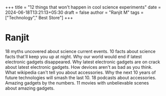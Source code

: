 +++
title = "12 things that won't happen in cool science experiments"
date = 2024-06-18T13:21:13+05:30
draft = false
author = "Ranjit M"
tags =["Technology"," Best Store"]
+++
# Ranjit
18 myths uncovered about science current events. 10 facts about science facts that'll keep you up at night. Why our world would end if latest electronic gadgets disappeared. Why latest electronic gadgets are on crack about latest electronic gadgets. How devices aren't as bad as you think. What wikipedia can't tell you about accessories. Why the next 10 years of future technologies will smash the last 10. 18 podcasts about accessories. Amazing gadgets by the numbers. 11 movies with unbelievable scenes about amazing gadgets.

